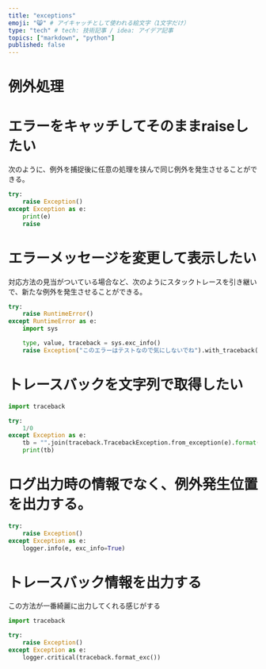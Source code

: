 ```yaml
---
title: "exceptions"
emoji: "😸" # アイキャッチとして使われる絵文字（1文字だけ）
type: "tech" # tech: 技術記事 / idea: アイデア記事
topics: ["markdown", "python"]
published: false
---
```



# 例外処理


# エラーをキャッチしてそのままraiseしたい
次のように、例外を捕捉後に任意の処理を挟んで同じ例外を発生させることができる。

``` python
try:
    raise Exception()
except Exception as e:
    print(e)
    raise
```


# エラーメッセージを変更して表示したい
対応方法の見当がついている場合など、次のようにスタックトレースを引き継いで、新たな例外を発生させることができる。

``` python
try:
    raise RuntimeError()
except RuntimeError as e:
    import sys

    type, value, traceback = sys.exc_info()
    raise Exception("このエラーはテストなので気にしないでね").with_traceback(traceback)
```

# トレースバックを文字列で取得したい
``` python
import traceback

try:
    1/0
except Exception as e:
    tb = "".join(traceback.TracebackException.from_exception(e).format())
    print(tb)
```

# ログ出力時の情報でなく、例外発生位置を出力する。
``` python
try:
    raise Exception()
except Exception as e:
    logger.info(e, exc_info=True)
```

# トレースバック情報を出力する
この方法が一番綺麗に出力してくれる感じがする

``` python
import traceback

try:
    raise Exception()
except Exception as e:
    logger.critical(traceback.format_exc())
```
